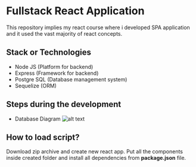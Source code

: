 # Fullstack React Application

This repository implies my react course where i developed SPA application and it used the vast majority of react concepts.

## Stack or Technologies
* Node JS (Platform for backend)
* Express (Framework for backend)
* Postgre SQL (Database management system)
* Sequelize (ORM)

## Steps during the development

* Database Diagram
![alt text](https://ibb.co/4YfT5zk)

## How to load script?

Download zip archive and create new react app. Put all the components inside created folder and install all dependencies from **package.json** file.
